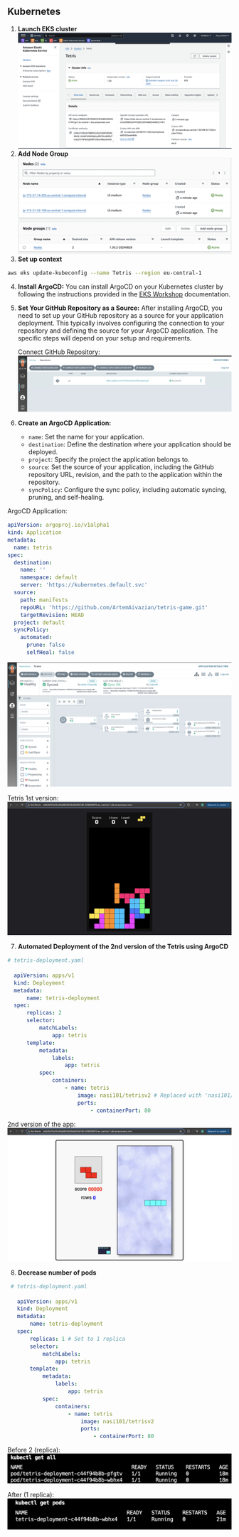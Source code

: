 ## Kubernetes
1. **Launch EKS cluster**
![alt text](assets/launch_cluster.png)
2. **Add Node Group**
![alt text](assets/node_group.png)
3. **Set up context**
```bash
aws eks update-kubeconfig --name Tetris --region eu-central-1
```
4. **Install ArgoCD:**
    You can install ArgoCD on your Kubernetes cluster by following the instructions provided in the [EKS Workshop](https://archive.eksworkshop.com/intermediate/290_argocd/install/) documentation.

5. **Set Your GitHub Repository as a Source:**
    After installing ArgoCD, you need to set up your GitHub repository as a source for your application deployment. This typically involves configuring the connection to your repository and defining the source for your ArgoCD application. The specific steps will depend on your setup and requirements.

   Connect GitHub Repository:
   ![alt text](assets/connected_repo.png)

6. **Create an ArgoCD Application:**
   - `name`: Set the name for your application.
   - `destination`: Define the destination where your application should be deployed.
   - `project`: Specify the project the application belongs to.
   - `source`: Set the source of your application, including the GitHub repository URL, revision, and the path to the application within the repository.
   - `syncPolicy`: Configure the sync policy, including automatic syncing, pruning, and self-healing.
  
  ArgoCD Application:
  ```yml
  apiVersion: argoproj.io/v1alpha1
  kind: Application
  metadata:
    name: tetris
  spec:
    destination:
      name: ''
      namespace: default
      server: 'https://kubernetes.default.svc'
    source:
      path: manifests
      repoURL: 'https://github.com/ArtemAivazian/tetris-game.git'
      targetRevision: HEAD
    project: default
    syncPolicy:
      automated:
        prune: false
        selfHeal: false
  ```
  ![alt text](assets/argocd_app.png)
  
  Tetris 1st version:
  ![alt text](assets/tetris_v1.png)

7. **Automated Deployment of the 2nd version of the Tetris using ArgoCD**
  ```yml
  # tetris-deployment.yaml

	apiVersion: apps/v1
	kind: Deployment
	metadata:
		name: tetris-deployment
	spec:
		replicas: 2
		selector:
			matchLabels:
				app: tetris
		template:
			metadata:
				labels:
					app: tetris
			spec:
				containers:
					- name: tetris
						image: nasi101/tetrisv2 # Replaced with 'nasi101/tetrisv2' - 2nd version
						ports:
							- containerPort: 80
  ```

2nd version of the app:
![alt text](assets/tetris_v2.png)

8. **Decrease number of pods**
 ```yml
  # tetris-deployment.yaml

	apiVersion: apps/v1
	kind: Deployment
	metadata:
		name: tetris-deployment
	spec:
		replicas: 1 # Set to 1 replica
		selector:
			matchLabels:
				app: tetris
		template:
			metadata:
				labels:
					app: tetris
			spec:
				containers:
					- name: tetris
						image: nasi101/tetrisv2
						ports:
							- containerPort: 80
  ```

Before 2 (replica):
![alt text](assets/replica_2.png)

After (1 replica):
![alt text](assets/replica_1.png)